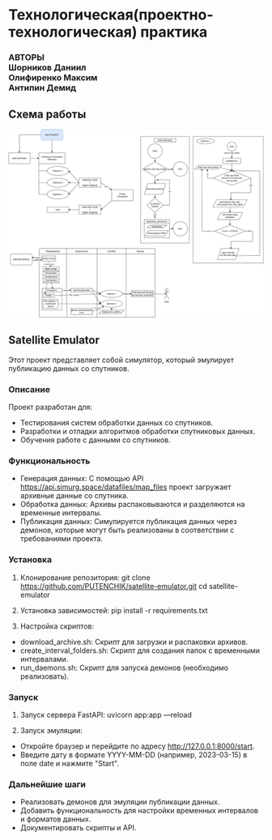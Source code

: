 # Технологическая(проектно-технологическая) практика
### АВТОРЫ <br /> Шорников Даниил <br /> Олифиренко Максим <br /> Антипин Демид

## Схема работы

![Схема](images/scheme.svg)

## Satellite Emulator

Этот проект представляет собой симулятор, который эмулирует публикацию данных со спутников.

### Описание

Проект разработан для:

- Тестирования систем обработки данных со спутников.
- Разработки и отладки алгоритмов обработки спутниковых данных.
- Обучения работе с данными со спутников.

### Функциональность

- Генерация данных: С помощью API https://api.simurg.space/datafiles/map_files проект загружает архивные данные со спутника.
- Обработка данных: Архивы распаковываются и разделяются на временные интервалы.
- Публикация данных: Симулируется публикация данных через демонов, которые могут быть реализованы в соответствии с требованиями проекта.

### Установка

1. Клонирование репозитория:
git clone https://github.com/PUTENCHIK/satellite-emulator.git
cd satellite-emulator


2. Установка зависимостей:
pip install -r requirements.txt


3. Настройка скриптов:
- download_archive.sh: Скрипт для загрузки и распаковки архивов.
- create_interval_folders.sh: Скрипт для создания папок с временными интервалами.
- run_daemons.sh: Скрипт для запуска демонов (необходимо реализовать).

### Запуск

1. Запуск сервера FastAPI:
uvicorn app:app —reload


2. Запуск эмуляции:
- Откройте браузер и перейдите по адресу http://127.0.0.1:8000/start.
- Введите дату в формате YYYY-MM-DD (например, 2023-03-15) в поле date и нажмите "Start".

### Дальнейшие шаги

- Реализовать демонов для эмуляции публикации данных.
- Добавить функциональность для настройки временных интервалов и форматов данных.
- Документировать скрипты и API.

